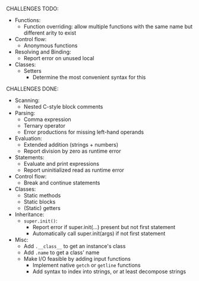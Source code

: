 CHALLENGES TODO:
- Functions:
  - Function overriding: allow multiple functions with the same name but different arity to exist
- Control flow:
  - Anonymous functions
- Resolving and Binding:
  - Report error on unused local
- Classes:
  - Setters
    - Determine the most convenient syntax for this

CHALLENGES DONE:
- Scanning:
  - Nested C-style block comments
- Parsing:
  - Comma expression
  - Ternary operator
  - Error productions for missing left-hand operands
- Evaluation:
  - Extended addition (strings + numbers)
  - Report division by zero as runtime error
- Statements:
  - Evaluate and print expressions
  - Report uninitialized read as runtime error
- Control flow:
  - Break and continue statements
- Classes:
  - Static methods
  - Static blocks
  - (Static) getters
- Inheritance:
  - `super.init()`:
    - Report error if super.init(...) present but not first statement
    - Automatically call super.init(args) if not first statement
- Misc:
  - Add `.__class__` to get an instance's class
  - Add `.name` to get a class' name
  - Make I/O feasible by adding input functions
    - Implement native `getch` or `getline` functions
    - Add syntax to index into strings, or at least decompose strings
